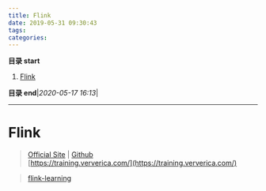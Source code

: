 ```yaml
---
title: Flink
date: 2019-05-31 09:30:43
tags: 
categories: 
---
```


**目录 start**

1. [Flink](#flink)

**目录 end**|_2020-05-17 16:13_|
****************************************
# Flink 
> [Official Site](https://flink.apache.org/)  |  [Github](https://github.com/apache/flink)  
> [https://training.ververica.com/](https://training.ververica.com/)  

> [flink-learning](https://github.com/zhisheng17/flink-learning)

